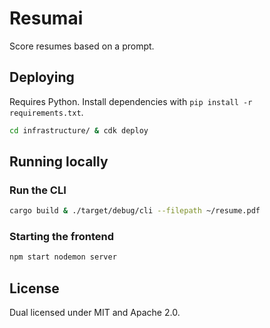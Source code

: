 # Resumai

Score resumes based on a prompt.

## Deploying

Requires Python. Install dependencies with `pip install -r requirements.txt`.

```bash
cd infrastructure/ & cdk deploy
```

## Running locally

### Run the CLI

```bash
cargo build & ./target/debug/cli --filepath ~/resume.pdf
```

### Starting the frontend

```bash
npm start nodemon server
```

## License

Dual licensed under MIT and Apache 2.0.
